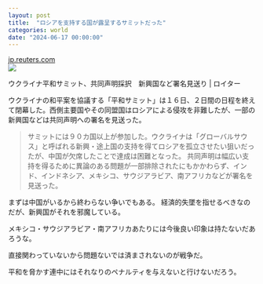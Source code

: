 ```yaml
---
layout: post
title:  "ロシアを支持する国が露呈するサミットだった"
categories: world
date: "2024-06-17 00:00:00"
---
```



<div class="card">
  <a href="https://jp.reuters.com/world/ukraine/ZCY7Q2VI3ZKF3AIJXGJRI3G3FE-2024-06-16/"></a>
  <div class="card__header">
    <a href="https://jp.reuters.com/world/ukraine/ZCY7Q2VI3ZKF3AIJXGJRI3G3FE-2024-06-16/">jp.reuters.com</a>
  </div>
  <div class="card__image">
    <img src="https://www.reuters.com/resizer/v2/CALLCF2YIFLXLI6GOFBSTCEFFM.jpg?auth=aaecf79802e9c4bc13a86f6e04b180554b2c580a281c8d66d1adb0761bd85892&height=1005&width=1920&quality=80&smart=true">
  </div>
  <div class="card__title">
    <p>ウクライナ平和サミット、共同声明採択　新興国など署名見送り | ロイター</p>
  </div>
  <div class="card__description">
    <p>ウクライナの和平案を協議する「平和サミット」は１６日、２日間の日程を終えて閉幕した。西側主要国やその同盟国はロシアによる侵攻を非難したが、一部の新興国などは共同声明への署名を見送った。</p>
  </div>
</div>


> サミットには９０カ国以上が参加した。ウクライナは「グローバルサウス」と呼ばれる新興・途上国の支持を得てロシアを孤立させたい狙いだったが、中国が欠席したことで達成は困難となった。
> 共同声明は幅広い支持を得るために異論のある問題が一部排除されたにもかかわらず、インド、インドネシア、メキシコ、サウジアラビア、南アフリカなどが署名を見送った。

まずは中国がいるから終わらない争いでもある。
経済的失墜を指せるべきなのだが、新興国がそれを邪魔している。

メキシコ・サウジアラビア・南アフリカあたりには今後良い印象は持たないだあろうな。

直接関わっていないから問題ないでは済まされないのが戦争だ。

平和を脅かす連中にはそれなりのペナルティを与えないと行けないだろう。
